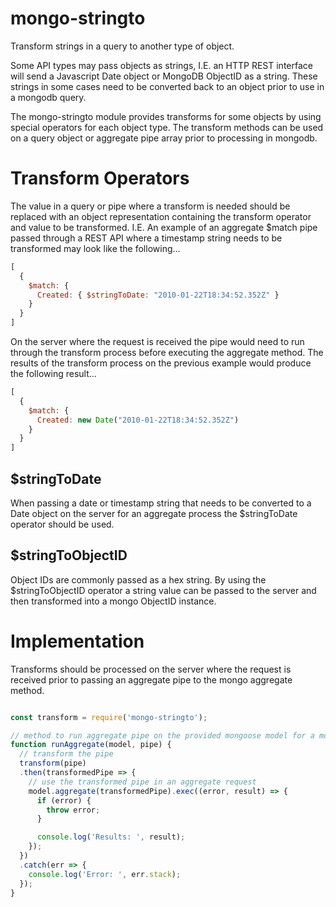 # mongo-stringto

Transform strings in a query to another type of object.

Some API types may pass objects as strings, I.E. an HTTP REST interface will send
a Javascript Date object or MongoDB ObjectID as a string. These strings in some
cases need to be converted back to an object prior to use in a mongodb query.

The mongo-stringto module provides transforms for some objects by using special
operators for each object type. The transform methods can be used on a query object
or aggregate pipe array prior to processing in mongodb.



# Transform Operators

The value in a query or pipe where a transform is needed should be replaced with an object
representation containing the transform operator and value to be transformed.
I.E. An example of an aggregate $match pipe passed through a REST API where a
timestamp string needs to be transformed may look like the following...

```javascript
[
  {
    $match: {
      Created: { $stringToDate: "2010-01-22T18:34:52.352Z" }
    }
  }
]
```

On the server where the request is received the pipe would need to run through
the transform process before executing the aggregate method. The results of the
transform process on the previous example would produce the following result...

```javascript
[
  {
    $match: {
      Created: new Date("2010-01-22T18:34:52.352Z")
    }
  }
]
```

## $stringToDate

When passing a date or timestamp string that needs to be converted to a Date
object on the server for an aggregate process the $stringToDate operator should
be used.


## $stringToObjectID

Object IDs are commonly passed as a hex string. By using the $stringToObjectID
operator a string value can be passed to the server and then transformed into
a mongo ObjectID instance.


# Implementation

Transforms should be processed on the server where the request is received prior
to passing an aggregate pipe to the mongo aggregate method.

```javascript

const transform = require('mongo-stringto');

// method to run aggregate pipe on the provided mongoose model for a mongodb collection
function runAggregate(model, pipe) {
  // transform the pipe
  transform(pipe)
  .then(transformedPipe => {
    // use the transformed pipe in an aggregate request
    model.aggregate(transformedPipe).exec((error, result) => {
      if (error) {
        throw error;
      }

      console.log('Results: ', result);
    });
  })
  .catch(err => {
    console.log('Error: ', err.stack);
  });
}
```
